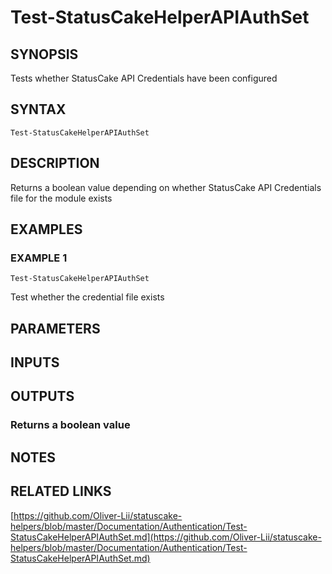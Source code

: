 # Test-StatusCakeHelperAPIAuthSet

## SYNOPSIS
Tests whether StatusCake API Credentials have been configured

## SYNTAX

```
Test-StatusCakeHelperAPIAuthSet
```

## DESCRIPTION
Returns a boolean value depending on whether StatusCake API Credentials file for the module exists

## EXAMPLES

### EXAMPLE 1
```
Test-StatusCakeHelperAPIAuthSet
```

Test whether the credential file exists

## PARAMETERS

## INPUTS

## OUTPUTS

### Returns a boolean value
## NOTES

## RELATED LINKS

[https://github.com/Oliver-Lii/statuscake-helpers/blob/master/Documentation/Authentication/Test-StatusCakeHelperAPIAuthSet.md](https://github.com/Oliver-Lii/statuscake-helpers/blob/master/Documentation/Authentication/Test-StatusCakeHelperAPIAuthSet.md)

